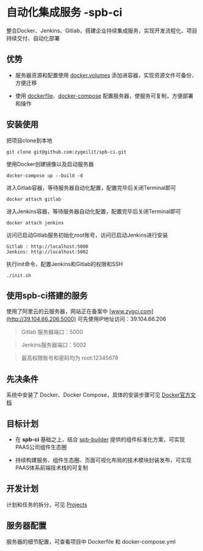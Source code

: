 # 自动化集成服务 -spb-ci

整合Docker、Jenkins、Gitlab，搭建企业持续集成服务，实现开发流程化、项目持续交付、自动化部署

优势
-----------

* 服务器资源和配置使用 [docker.volumes](https://docs.docker.com/engine/admin/volumes/volumes) 添加进容器，实现资源文件可备份、方便迁移

* 使用 [dockerfile](https://docs.docker.com/engine/reference/builder/)、[docker-compose](https://docs.docker.com/compose/overview/) 配置服务器，使服务可复制，方便部署和操作

安装使用
-----------

把项目clone到本地
```
git clone git@github.com:zygeilit/spb-ci.git
```

使用Docker创建镜像以及启动服务器
```
docker-compose up --build -d
```

进入Gitlab容器，等待服务器自动化配置，配置完毕后关闭Terminal即可
```
docker attach gitlab
```
进入Jenkins容器，等待服务器自动化配置，配置完毕后关闭Terminal即可
```
docker attach jenkins
```

访问已启动Gitlab服务初始化root账号，访问已启动Jenkins进行安装
```
Gitlab : http://localhost:5000
Jenkins: http://localhost:5002
```

执行init命令，配置Jenkins和Gitlab的权限和SSH
```
./init.sh
```

使用spb-ci搭建的服务
-----------

使用了阿里云的云服务器，网站正在备案中 [www.zygci.com](http://39.104.66.206:5000)
可先使用IP地址访问：39.104.66.206
> Gitlab 服务器端口：5000

> Jenkins服务器端口：5002

> 最高权限账号和密码均为 root:12345678

先决条件
-----------

系统中安装了 Docker、Docker Compose，具体的安装步骤可见 [Docker官方文档](https://www.docker.com)

目标计划
-----------

* 在 **spb-ci** 基础之上，结合 [spb-builder](https://github.com/zygeilit/spb-builder) 提供的组件标准化方案，可实现PAAS公司组件生态圈

* 持续构建服务、组件生态圈、页面可视化布局的技术模块封装发布，可实现PAAS体系前端技术栈的可复制

开发计划
-----------

计划和任务的拆分，可见 [Projects](https://github.com/zygeilit/spb-ci/projects/2)

服务器配置
-----------

服务器的细节配置，可查看项目中 Dockerfile 和 docker-compose.yml
